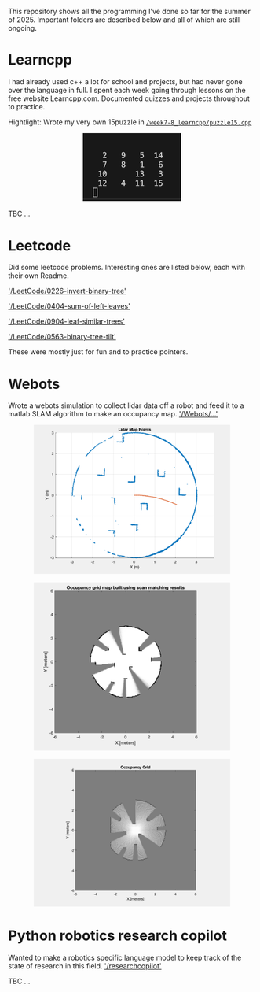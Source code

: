 This repository shows all the programming I've done so far for the summer of 2025. Important folders are described below and all of which are still ongoing.

# Learncpp 

I had already used c++ a lot for school and projects, but had never gone over the language in full. I spent each week going through lessons on the free website Learncpp.com. Documented quizzes and projects throughout to practice.

Hightlight: Wrote my very own 15puzzle in [`/week7-8_learncpp/puzzle15.cpp`](week7-8_learncpp/puzzle15.cpp/)

  <p align="center">
  <img src=images/img1.png  width="200" />
</p>

TBC ...


# Leetcode

Did some leetcode problems. Interesting ones are listed below, each with their own Readme.

['/LeetCode/0226-invert-binary-tree'](LeetCode/0226-invert-binary-tree/)

['/LeetCode/0404-sum-of-left-leaves'](LeetCode/0404-sum-of-left-leaves/)

['/LeetCode/0904-leaf-similar-trees'](LeetCode/0904-leaf-similar-trees/)

['/LeetCode/0563-binary-tree-tilt'](LeetCode/0563-binary-tree-tilt/)

These were mostly just for fun and to practice pointers.

# Webots

Wrote a webots simulation to collect lidar data off a robot and feed it to a matlab SLAM algorithm to make an occupancy map. ['/Webots/...'](Webots/SLAMpart1/controllers/turtlebot3_ostacle_avoidance/)

 <p align="center">
  <img src=images/img2.png  width="400" />
</p>

 <p align="center">
  <img src=images/img3.png  width="400" />
</p>

<p align="center">
  <img src=Webots/SLAMpart1/controllers/turtlebot3_ostacle_avoidance/occupancy_map.gif  width="400" />
</p>

# Python robotics research copilot

Wanted to make a robotics specific language model to keep track of the state of research in this field. ['/researchcopilot'](researchcopilot/)


TBC ...
